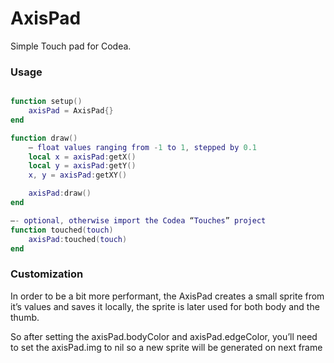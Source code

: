 # AxisPad

Simple Touch pad for Codea.


### Usage

```lua

function setup()
    axisPad = AxisPad{}
end

function draw()
    — float values ranging from -1 to 1, stepped by 0.1
    local x = axisPad:getX()
    local y = axisPad:getY()
    x, y = axisPad:getXY()

    axisPad:draw()
end

—- optional, otherwise import the Codea “Touches” project
function touched(touch)
    axisPad:touched(touch)
end

```


### Customization

In order to be a bit more performant, the AxisPad creates a small sprite from it’s values and saves it locally, the sprite is later used for both body and the thumb.

So after setting the axisPad.bodyColor and axisPad.edgeColor, you’ll need to set the axisPad.img to nil so a new sprite will be generated on next frame
